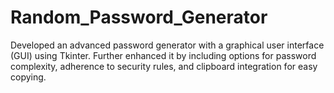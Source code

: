 # Random_Password_Generator
 Developed an advanced password generator with a graphical user interface (GUI) using Tkinter. Further enhanced it by including options for password complexity, adherence to security rules, and clipboard integration for easy copying.
